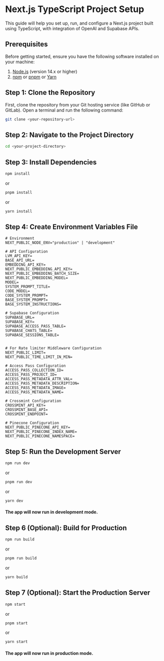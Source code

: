 # Next.js TypeScript Project Setup

This guide will help you set up, run, and configure a Next.js project built using TypeScript, with integration of OpenAI and Supabase APIs.

## Prerequisites

Before getting started, ensure you have the following software installed on your machine:

1. [Node.js](https://nodejs.org/en/download/) (version 14.x or higher)
2. [npm](https://www.npmjs.com/get-npm) or [pnpm](https://pnpm.io/installation) or [Yarn](https://yarnpkg.com/)

## Step 1: Clone the Repository

First, clone the repository from your Git hosting service (like GitHub or GitLab). Open a terminal and run the following command:

```bash
git clone <your-repository-url>
```

## Step 2: Navigate to the Project Directory

```bash
cd <your-project-directory>
```

## Step 3: Install Dependencies

```bash
npm install
```

or

```bash
pnpm install
```

or

```bash
yarn install
```

## Step 4: Create Environment Variables File

```env
# Environment
NEXT_PUBLIC_NODE_ENV="production" | "development"

# API Configuration
LVM_API_KEY=
BASE_API_URL=
EMBEDDING_API_KEY=
NEXT_PUBLIC_EMBEDDING_API_KEY=
NEXT_PUBLIC_EMBEDDING_BATCH_SIZE=
NEXT_PUBLIC_EMBEDDING_MODEL=
MODEL=
SYSTEM_PROMPT_TITLE=
CODE_MODEL=
CODE_SYSTEM_PROMPT=
BASE_SYSTEM_PROMPT=
BASE_SYSTEM_INSTRUCTIONS=

# Supabase Configuration
SUPABASE_URL=
SUPABASE_KEY=
SUPABASE_ACCESS_PASS_TABLE=
SUPABASE_CHATS_TABLE=
SUPABASE_SESSIONS_TABLE=


# For Rate limiter Middleware Configuration
NEXT_PUBLIC_LIMIT=
NEXT_PUBLIC_TIME_LIMIT_IN_MIN=

# Access Pass Configuration
ACCESS_PASS_COLLECTION_ID=
ACCESS_PASS_PROJECT_ID=
ACCESS_PASS_METADATA_ATTR_VAL=
ACCESS_PASS_METADATA_DESCRIPTION=
ACCESS_PASS_METADATA_IMAGE=
ACCESS_PASS_METADATA_NAME=

# Crossmint Configuration
CROSSMINT_API_KEY=
CROSSMINT_BASE_API=
CROSSMINT_ENDPOINT=

# Pinecone Configuration
NEXT_PUBLIC_PINECONE_API_KEY=
NEXT_PUBLIC_PINECONE_INDEX_NAME=
NEXT_PUBLIC_PINECONE_NAMESPACE=
```

## Step 5: Run the Development Server

```bash
npm run dev
```

or

```bash
pnpm run dev
```

or

```bash
yarn dev
```

#### The app will now run in development mode.

## Step 6 (Optional): Build for Production

```bash
npm run build
```

or

```bash
pnpm run build
```

or

```bash
yarn build
```

## Step 7 (Optional): Start the Production Server

```bash
npm start
```

or

```bash
pnpm start
```

or

```bash
yarn start
```

#### The app will now run in production mode.
